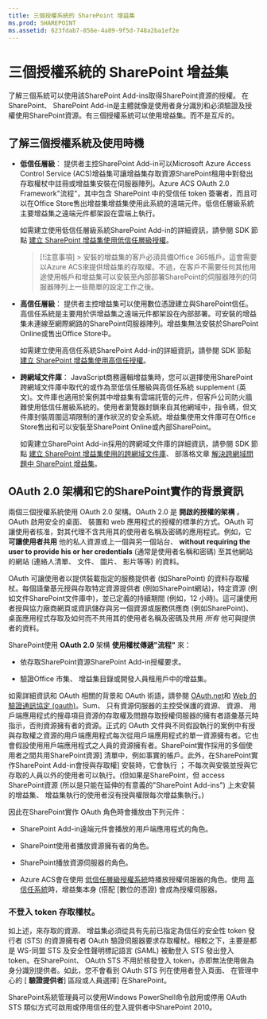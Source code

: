 ```yaml
---
title: 三個授權系統的 SharePoint 增益集
ms.prod: SHAREPOINT
ms.assetid: 623fdab7-856e-4a89-9f5d-748a2ba1ef2e
---
```



# 三個授權系統的 SharePoint 增益集
了解三個系統可以使用該SharePoint Add-ins取得SharePoint資源的授權。
在SharePoint、 SharePoint Add-in是主體就像是使用者身分識別和必須驗證及授權使用SharePoint資源。有三個授權系統可以使用增益集。而不是互斥的。
  
    
    


## 了解三個授權系統及使用時機
<a name="UnderstandThreeSystems"> </a>


  
    
    

- **低信任層級**： 提供者主控SharePoint Add-in可以Microsoft Azure Access Control Service (ACS)增益集可讓增益集存取資源SharePoint租用中對發出存取權杖中註冊或增益集安裝在伺服器陣列。Azure ACS OAuth 2.0 Framework"流程"，其中包含 SharePoint 中的受信任 token 簽署者，而且可以在Office Store售出增益集增益集使用此系統的遠端元件。低信任層級系統主要增益集之遠端元件都架設在雲端上執行。
    
    如需建立使用低信任層級系統SharePoint Add-in的詳細資訊，請參閱 SDK 節點 [建立 SharePoint 增益集使用低信任層級授權](creating-sharepoint-add-ins-that-use-low-trust-authorization.md)。
    
    > [!注意事項]
      > 安裝的增益集的客戶必須具備Office 365帳戶。這會需要以Azure ACS來提供增益集的存取權。不過，在客戶不需要任何其他用途使用帳戶和增益集可以安裝至內部部署SharePoint的伺服器陣列的伺服器陣列上一些簡單的設定工作之後。
- **高信任層級**： 提供者主控增益集可以使用數位憑證建立與SharePoint信任。 高信任系統是主要用於供增益集之遠端元件都架設在內部部署。可安裝的增益集未連線至網際網路的SharePoint伺服器陣列。增益集無法安裝於SharePoint Online或售出Office Store中。
    
    如需建立使用高信任系統SharePoint Add-in的詳細資訊，請參閱 SDK 節點 [建立 SharePoint 增益集使用高信任授權](creating-sharepoint-add-ins-that-use-high-trust-authorization.md)。
    
  
- **跨網域文件庫**： JavaScript商務邏輯增益集時，您可以選擇使用SharePoint跨網域文件庫中取代的或作為至低信任層級與高信任系統 supplement (英文)。文件庫也適用於案例其中增益集有雲端託管的元件，但客戶公司防火牆難使用低信任層級系統的。使用者瀏覽器封鎖來自其他網域中，指令碼，但文件庫封裝周圍這項限制的運作狀況的安全系統。增益集使用文件庫可在Office Store售出和可以安裝至SharePoint Online或內部SharePoint。
    
    如需建立SharePoint Add-in採用的跨網域文件庫的詳細資訊，請參閱 SDK 節點 [建立 SharePoint 增益集使用的跨網域文件庫](creating-sharepoint-add-ins-that-use-the-cross-domain-library.md)、 部落格文章 [解決跨網域問題中 SharePoint 增益集](http://blogs.msdn.com/b/officeapps/archive/2012/11/29/solving-cross-domain-problems-in-apps-for-sharepoint.aspx)。
    
  

## OAuth 2.0 架構和它的SharePoint實作的背景資訊
<a name="UnderstandThreeSystems"> </a>

兩個三個授權系統使用 OAuth 2.0 架構。OAuth 2.0 是 **開啟的授權的架構** 。OAuth 啟用安全的桌面、 裝置和 web 應用程式的授權的標準的方式。OAuth 可讓使用者核准，對其代理不含共用其的使用者名稱及密碼的應用程式。例如，它 **可讓使用者共用** 他的私人資源或上一個與另一個站台、 **without requiring the user to provide his or her credentials** (通常是使用者名稱和密碼) 至其他網站的網站 (連絡人清單、 文件、 圖片、 影片等等) 的資料。
  
    
    
OAuth 可讓使用者以提供裝載指定的服務提供者 (如SharePoint) 的資料存取權杖。每個語彙基元授與存取特定資源提供者 (例如SharePoint網站)，特定資源 (例如文件SharePoint文件庫中)，並已定義的持續期間 (例如，12 小時)。這可讓使用者授與協力廠商網頁或資訊儲存與另一個資源或服務供應商 (例如SharePoint)、 桌面應用程式存取及如何而不共用其的使用者名稱及密碼及共用 *所有*  他可與提供者的資料。
  
    
    
SharePoint使用 **OAuth 2.0** 架構 **使用權杖傳遞"流程"** 來：
  
    
    

- 依存取SharePoint資源SharePoint Add-in授權要求。
    
  
- 驗證Office 市集、 增益集目錄或開發人員租用戶中的增益集。
    
  
如需詳細資訊和 OAuth 相關的背景和 OAuth 術語，請參閱 [OAuth.net](http://oauth.net/)和 [Web 的驗證通訊協定 (oauth)](http://datatracker.ietf.org/doc/active/)。Sum、 只有資源伺服器的主控受保護的資源、 資源、 用戶端應用程式的搜尋項目資源的存取權及問題存取授權伺服器的擁有者語彙基元時指示，否則資源擁有者的資源。正式的 OAuth 文件與不同假設執行的案例中有授與存取權之資源的用戶端應用程式每次從用戶端應用程式的單一資源擁有者。它也會假設使用用戶端應用程式之人員的資源擁有者。SharePoint實作採用的多個使用者之間共用SharePoint資源] 清單中，例如事實的帳戶。此外，在SharePoint實作SharePoint Add-in會授與存取權] 安裝時，它會執行 ； 不每次與安裝並授與它存取的人員以外的使用者可以執行。(但如果是SharePoint，但 access SharePoint資源 (所以是只能在延伸的有意義的"SharePoint Add-ins") 上未安裝的增益集、 增益集執行的使用者沒有授與權限每次增益集執行。)
  
    
    
因此在SharePoint實作 OAuth 角色時會播放由下列元件：
  
    
    

- SharePoint Add-in遠端元件會播放的用戶端應用程式的角色。
    
  
- SharePoint使用者播放資源擁有者的角色。
    
  
- SharePoint播放資源伺服器的角色。
    
  
- Azure ACS會在使用 [低信任層級授權系統](creating-sharepoint-add-ins-that-use-low-trust-authorization.md)時播放授權伺服器的角色。使用 [高信任系統](creating-sharepoint-add-ins-that-use-high-trust-authorization.md)時，增益集本身 (搭配 [數位的憑證) 會成為授權伺服器。
    
  

### 不登入 token 存取權杖。
<a name="FileName_uniquekeyword3"> </a>

如上述，來存取的資源、 增益集必須從具有先前已指定為信任的安全性 token 發行者 (STS) 的資源擁有者 OAuth 驗證伺服器要求存取權杖。相較之下，主要是都是 WS-同盟 STS 及安全性聲明標記語言 (SAML) 被動登入 STS 發出登入 token。在SharePoint、 OAuth STS 不用於核發登入 token，亦即無法使用做為身分識別提供者。如此，您不會看到 OAuth STS 列在使用者登入頁面、 在管理中心的 [ **驗證提供者**] 區段或人員選擇] 在SharePoint。
  
    
    
SharePoint系統管理員可以使用Windows PowerShell命令啟用或停用 OAuth STS 類似方式可啟用或停用信任的登入提供者中SharePoint 2010。
  
    
    

